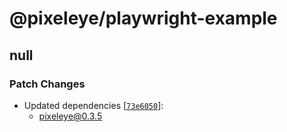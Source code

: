 # @pixeleye/playwright-example

## null

### Patch Changes

- Updated dependencies [[`73e6050`](https://github.com/pixeleye-io/pixeleye/commit/73e605062e04fecc98c65652930e0f8828a88fa6)]:
  - pixeleye@0.3.5

